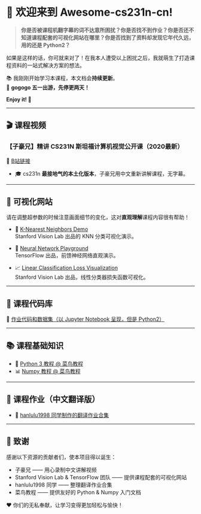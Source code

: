 
# 🎉 欢迎来到 Awesome-cs231n-cn!

> **你是否被课程机翻字幕的词不达意所困扰？你是否找不到作业？你是否还不知道课程配套的可视化网站在哪里？你是否找到了资料却发现它年代久远，用的还是 Python2？**

如果是这样的话，你可就来对了！在我本人遭受以上困扰之后，我就萌生了打造课程资料的一站式解决方案的想法。

📚 我刚刚开始学习本课程，本文档会**持续更新**。  
🚗 **gogogo 五一出游，先停更两天！**

**Enjoy it! 🙌**

---

## 🎬 课程视频

### 【子豪兄】精讲 CS231N 斯坦福计算机视觉公开课（2020最新）  
🔗 [B站链接](https://www.bilibili.com/video/BV1K7411W7So/)

- 🎓 cs231n **最接地气的本土化版本**，子豪兄用中文重新讲解课程，无字幕。

---

## 🧠 可视化网站

请在调整超参数的时候注意画面细节的变化，这对**直观理解**课程内容很有帮助！

- 🧭 [K-Nearest Neighbors Demo](http://vision.stanford.edu/teaching/cs231n-demos/knn/)  
  Stanford Vision Lab 出品的 KNN 分类可视化演示。

- 🎢 [Neural Network Playground](https://playground.tensorflow.org/)  
  TensorFlow 出品，前馈神经网络直观演示。

- 📈 [Linear Classification Loss Visualization](http://vision.stanford.edu/teaching/cs231n-demos/linear-classify/)  
  Stanford Vision Lab 出品，线性分类器损失函数可视化。

---

## 🧾 课程代码库

📂 [作业代码和数据集（以 Jupyter Notebook 呈现，但是 Python2）](http://cs231n.stanford.edu/assignments/)

---

## 📚 课程基础知识

- 🐍 [Python 3 教程 @ 菜鸟教程](https://www.runoob.com/python3/python3-tutorial.html)  
- 📊 [Numpy 教程 @ 菜鸟教程](https://www.runoob.com/numpy/numpy-tutorial.html)

---

## 📝 课程作业（中文翻译版）

- 📎 [hanlulu1998 同学制作的翻译作业合集](https://github.com/hanlulu1998/CS231n)

---

## 🙏 致谢

感谢以下资源的贡献者们，使本项目得以诞生：

- 子豪兄 —— 用心录制中文讲解视频
- Stanford Vision Lab & TensorFlow 团队 —— 提供课程配套的可视化网站  
- hanlulu1998 同学 —— 整理翻译作业合集
- 菜鸟教程 —— 提供友好的 Python & Numpy 入门文档

❤️ 你们的无私奉献，让学习变得更加轻松与愉快！
